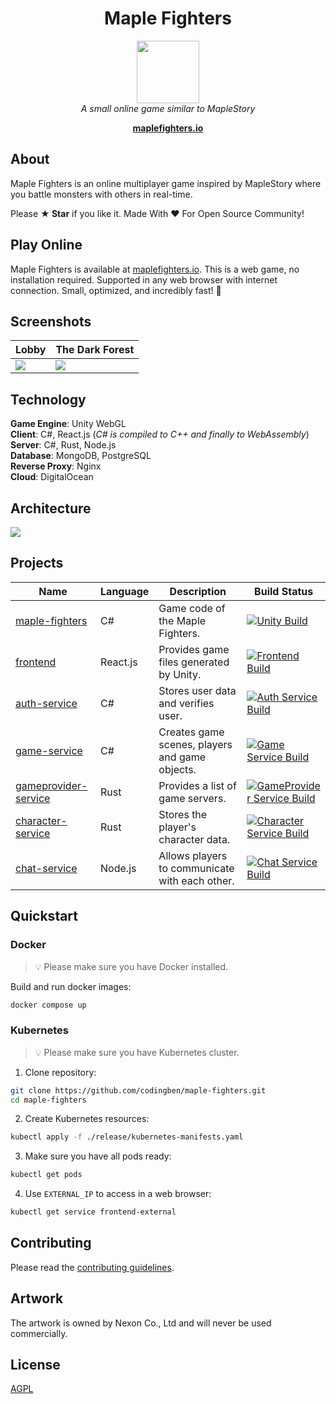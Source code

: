 <h1 align="center">Maple Fighters</h1>
<p align="center">
  <img src="docs/images/maplestory-icon.png" width="100px" height="100px"/>
  <br><i>A small online game similar to MapleStory</i><br>
</p>
<p align="center">
  <a href="http://maplefighters.io"><strong>maplefighters.io</strong></a>
  <br>
</p>

## About

Maple Fighters is an online multiplayer game inspired by MapleStory where you battle monsters with others in real-time.

Please **★ Star** if you like it. Made With :heart: For Open Source Community!

## Play Online

Maple Fighters is available at [maplefighters.io](http://maplefighters.io). This is a web game, no installation required. Supported in any web browser with internet connection. Small, optimized, and incredibly fast! 🚀

## Screenshots

| Lobby                             | The Dark Forest                             |
| --------------------------------- | ------------------------------------------- |
| <img src="docs/images/lobby.png"> | <img src="docs/images/the-dark-forest.png"> |

## Technology

**Game Engine**: Unity WebGL  
**Client**: C#, React.js (_C# is compiled to C++ and finally to WebAssembly_)  
**Server**: C#, Rust, Node.js  
**Database**: MongoDB, PostgreSQL  
**Reverse Proxy**: Nginx  
**Cloud**: DigitalOcean 

## Architecture

<img src="docs/architecture-diagram.png">

## Projects

| Name                                               | Language | Description                                    | Build Status                                                                                                                                                                                                                          |
| -------------------------------------------------- | -------- | ---------------------------------------------- | ------------------------------------------------------------------------------------------------------------------------------------------------------------------------------------------------------------------------------------- |
| [maple-fighters](./src/maple-fighters)             | C#       | Game code of the Maple Fighters.               | [![Unity Build](https://github.com/codingben/maple-fighters/actions/workflows/unity-build.yml/badge.svg?branch=v1.0)](https://github.com/codingben/maple-fighters/actions/workflows/unity-build.yml)                                              |
| [frontend](./src/frontend)                         | React.js | Provides game files generated by Unity.        | [![Frontend Build](https://github.com/codingben/maple-fighters/actions/workflows/frontend-build.yml/badge.svg?branch=v1.0)](https://github.com/codingben/maple-fighters/actions/workflows/frontend-build.yml)                                     |
| [auth-service](./src/auth-service)                 | C#       | Stores user data and verifies user.            | [![Auth Service Build](https://github.com/codingben/maple-fighters/actions/workflows/auth-service-build.yml/badge.svg?branch=v1.0)](https://github.com/codingben/maple-fighters/actions/workflows/auth-service-build.yml)                         |
| [game-service](./src/game-service)                 | C#       | Creates game scenes, players and game objects. | [![Game Service Build](https://github.com/codingben/maple-fighters/actions/workflows/game-service-build.yml/badge.svg?branch=v1.0)](https://github.com/codingben/maple-fighters/actions/workflows/game-service-build.yml)                         |
| [gameprovider-service](./src/gameprovider-service) | Rust     | Provides a list of game servers.               | [![GameProvider Service Build](https://github.com/codingben/maple-fighters/actions/workflows/gameprovider-service-build.yml/badge.svg?branch=v1.0)](https://github.com/codingben/maple-fighters/actions/workflows/gameprovider-service-build.yml) |
| [character-service](./src/character-service)       | Rust     | Stores the player's character data.            | [![Character Service Build](https://github.com/codingben/maple-fighters/actions/workflows/character-service-build.yml/badge.svg?branch=v1.0)](https://github.com/codingben/maple-fighters/actions/workflows/character-service-build.yml)          |
| [chat-service](./src/chat-service)                 | Node.js  | Allows players to communicate with each other. | [![Chat Service Build](https://github.com/codingben/maple-fighters/actions/workflows/chat-service-build.yml/badge.svg?branch=v1.0)](https://github.com/codingben/maple-fighters/actions/workflows/chat-service-build.yml)                         |

## Quickstart

### Docker

> 💡 Please make sure you have Docker installed.

Build and run docker images:

```bash
docker compose up
```

### Kubernetes

> 💡 Please make sure you have Kubernetes cluster.

1. Clone repository:

```bash
git clone https://github.com/codingben/maple-fighters.git
cd maple-fighters
```

2. Create Kubernetes resources:

```bash
kubectl apply -f ./release/kubernetes-manifests.yaml
```

3. Make sure you have all pods ready:

```bash
kubectl get pods
```

4. Use `EXTERNAL_IP` to access in a web browser:

```bash
kubectl get service frontend-external
```

## Contributing

Please read the [contributing guidelines](CONTRIBUTING.md).

## Artwork

The artwork is owned by Nexon Co., Ltd and will never be used commercially.

## License

[AGPL](https://choosealicense.com/licenses/agpl-3.0/)

